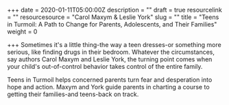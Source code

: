 +++
date = 2020-01-11T05:00:00Z
description = ""
draft = true
resourcelink = ""
resourcesource = "Carol Maxym & Leslie York"
slug = ""
title = "Teens in Turmoil: A Path to Change for Parents, Adolescents, and Their Families"
weight = 0

+++
Sometimes it's a little thing-the way a teen dresses-or something more serious, like finding drugs in their bedroom. Whatever the circumstances, say authors Carol Maxym and Leslie York, the turning point comes when your child's out-of-control behavior takes control of the entire family.

Teens in Turmoil helps concerned parents turn fear and desperation into hope and action. Maxym and York guide parents in charting a course to getting their families-and teens-back on track.